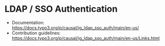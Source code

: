 # LDAP / SSO Authentication

- Documentation: https://docs.typo3.org/p/causal/ig_ldap_sso_auth/main/en-us/
- Contribution guidelines: https://docs.typo3.org/p/causal/ig_ldap_sso_auth/main/en-us/Links.html
